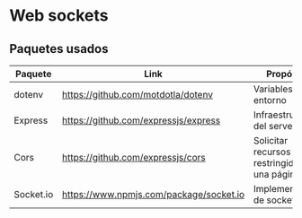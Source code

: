 # Web sockets

## Paquetes usados

| Paquete | Link | Propósito |
| ------ | ------ | ------ |
| dotenv | https://github.com/motdotla/dotenv | Variables de entorno |
| Express | https://github.com/expressjs/express | Infraestructura del server |
| Cors | https://github.com/expressjs/cors | Solicitar recursos restringidos en una página web |
| Socket.io | https://www.npmjs.com/package/socket.io | Implementación de sockets |
